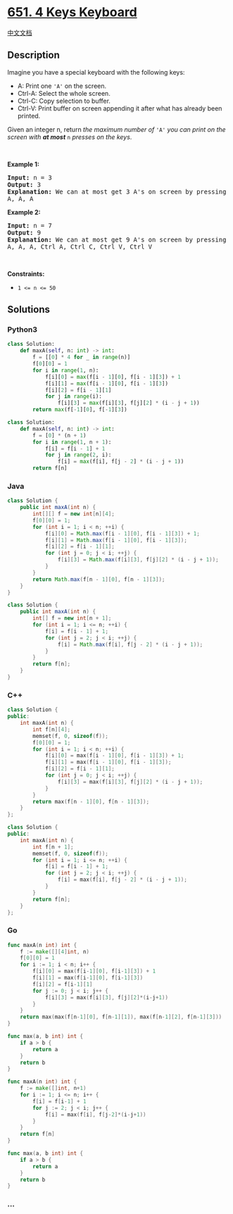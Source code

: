 # [651. 4 Keys Keyboard](https://leetcode.com/problems/4-keys-keyboard)

[中文文档](/solution/0600-0699/0651.4%20Keys%20Keyboard/README.md)

## Description

<p>Imagine you have a special keyboard with the following keys:</p>

<ul>
	<li>A: Print one <code>&#39;A&#39;</code> on the screen.</li>
	<li>Ctrl-A: Select the whole screen.</li>
	<li>Ctrl-C: Copy selection to buffer.</li>
	<li>Ctrl-V: Print buffer on screen appending it after what has already been printed.</li>
</ul>

<p>Given an integer n, return <em>the maximum number of </em><code>&#39;A&#39;</code><em> you can print on the screen with <strong>at most</strong> </em><code>n</code><em> presses on the keys</em>.</p>

<p>&nbsp;</p>
<p><strong class="example">Example 1:</strong></p>

<pre>
<strong>Input:</strong> n = 3
<strong>Output:</strong> 3
<strong>Explanation:</strong> We can at most get 3 A&#39;s on screen by pressing the following key sequence:
A, A, A
</pre>

<p><strong class="example">Example 2:</strong></p>

<pre>
<strong>Input:</strong> n = 7
<strong>Output:</strong> 9
<strong>Explanation:</strong> We can at most get 9 A&#39;s on screen by pressing following key sequence:
A, A, A, Ctrl A, Ctrl C, Ctrl V, Ctrl V
</pre>

<p>&nbsp;</p>
<p><strong>Constraints:</strong></p>

<ul>
	<li><code>1 &lt;= n &lt;= 50</code></li>
</ul>

## Solutions

<!-- tabs:start -->

### **Python3**

```python
class Solution:
    def maxA(self, n: int) -> int:
        f = [[0] * 4 for _ in range(n)]
        f[0][0] = 1
        for i in range(1, n):
            f[i][0] = max(f[i - 1][0], f[i - 1][3]) + 1
            f[i][1] = max(f[i - 1][0], f[i - 1][3])
            f[i][2] = f[i - 1][1]
            for j in range(i):
                f[i][3] = max(f[i][3], f[j][2] * (i - j + 1))
        return max(f[-1][0], f[-1][3])
```

```python
class Solution:
    def maxA(self, n: int) -> int:
        f = [0] * (n + 1)
        for i in range(1, n + 1):
            f[i] = f[i - 1] + 1
            for j in range(2, i):
                f[i] = max(f[i], f[j - 2] * (i - j + 1))
        return f[n]
```

### **Java**

```java
class Solution {
    public int maxA(int n) {
        int[][] f = new int[n][4];
        f[0][0] = 1;
        for (int i = 1; i < n; ++i) {
            f[i][0] = Math.max(f[i - 1][0], f[i - 1][3]) + 1;
            f[i][1] = Math.max(f[i - 1][0], f[i - 1][3]);
            f[i][2] = f[i - 1][1];
            for (int j = 0; j < i; ++j) {
                f[i][3] = Math.max(f[i][3], f[j][2] * (i - j + 1));
            }
        }
        return Math.max(f[n - 1][0], f[n - 1][3]);
    }
}
```

```java
class Solution {
    public int maxA(int n) {
        int[] f = new int[n + 1];
        for (int i = 1; i <= n; ++i) {
            f[i] = f[i - 1] + 1;
            for (int j = 2; j < i; ++j) {
                f[i] = Math.max(f[i], f[j - 2] * (i - j + 1));
            }
        }
        return f[n];
    }
}
```

### **C++**

```cpp
class Solution {
public:
    int maxA(int n) {
        int f[n][4];
        memset(f, 0, sizeof(f));
        f[0][0] = 1;
        for (int i = 1; i < n; ++i) {
            f[i][0] = max(f[i - 1][0], f[i - 1][3]) + 1;
            f[i][1] = max(f[i - 1][0], f[i - 1][3]);
            f[i][2] = f[i - 1][1];
            for (int j = 0; j < i; ++j) {
                f[i][3] = max(f[i][3], f[j][2] * (i - j + 1));
            }
        }
        return max(f[n - 1][0], f[n - 1][3]);
    }
};
```

```cpp
class Solution {
public:
    int maxA(int n) {
        int f[n + 1];
        memset(f, 0, sizeof(f));
        for (int i = 1; i <= n; ++i) {
            f[i] = f[i - 1] + 1;
            for (int j = 2; j < i; ++j) {
                f[i] = max(f[i], f[j - 2] * (i - j + 1));
            }
        }
        return f[n];
    }
};
```

### **Go**

```go
func maxA(n int) int {
	f := make([][4]int, n)
	f[0][0] = 1
	for i := 1; i < n; i++ {
		f[i][0] = max(f[i-1][0], f[i-1][3]) + 1
		f[i][1] = max(f[i-1][0], f[i-1][3])
		f[i][2] = f[i-1][1]
		for j := 0; j < i; j++ {
			f[i][3] = max(f[i][3], f[j][2]*(i-j+1))
		}
	}
	return max(max(f[n-1][0], f[n-1][1]), max(f[n-1][2], f[n-1][3]))
}

func max(a, b int) int {
	if a > b {
		return a
	}
	return b
}
```

```go
func maxA(n int) int {
	f := make([]int, n+1)
	for i := 1; i <= n; i++ {
		f[i] = f[i-1] + 1
		for j := 2; j < i; j++ {
			f[i] = max(f[i], f[j-2]*(i-j+1))
		}
	}
	return f[n]
}

func max(a, b int) int {
	if a > b {
		return a
	}
	return b
}
```

### **...**

```

```

<!-- tabs:end -->
